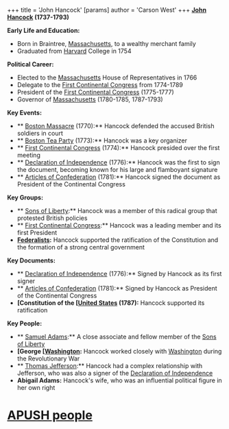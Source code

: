 +++
 title = 'John Hancock'
[params]
	author = 'Carson West'
+++
 **[John Hancock](./../john-hancock/) (1737-1793)**

**Early Life and Education:**
* Born in Braintree, [Massachusetts](./../massachusetts/), to a wealthy merchant family
* Graduated from [Harvard](./../harvard/) College in 1754

**Political Career:**
* Elected to the [Massachusetts](./../massachusetts/) House of Representatives in 1766
* Delegate to the [First Continental Congress](./../first-continental-congress/) from 1774-1789
* President of the [First Continental Congress](./../first-continental-congress/) (1775-1777)
* Governor of [Massachusetts](./../massachusetts/) (1780-1785, 1787-1793)

**Key Events:**
* ** [Boston Massacre](./../boston-massacre/) (1770):** Hancock defended the accused British soldiers in court
* ** [Boston Tea Party](./../boston-tea-party/) (1773):** Hancock was a key organizer
* ** [First Continental Congress](./../first-continental-congress/) (1774):** Hancock presided over the first meeting
* ** [Declaration of Independence](./../declaration-of-independence/) (1776):** Hancock was the first to sign the document, becoming known for his large and flamboyant signature
* ** [Articles of Confederation](./../articles-of-confederation/) (1781):** Hancock signed the document as President of the Continental Congress

**Key Groups:**
* ** [Sons of Liberty](./../sons-of-liberty/):** Hancock was a member of this radical group that protested British policies
* ** [First Continental Congress](./../first-continental-congress/):** Hancock was a leading member and its first President
* **[Federalists](./../federalists/):** Hancock supported the ratification of the Constitution and the formation of a strong central government

**Key Documents:**
* ** [Declaration of Independence](./../declaration-of-independence/) (1776):** Signed by Hancock as its first signer
* ** [Articles of Confederation](./../articles-of-confederation/) (1781):** Signed by Hancock as President of the Continental Congress
* **[Constitution of the [[United States](./../constitution-of-the-[[united-states/) (1787):** Hancock supported its ratification

**Key People:**
* ** [Samuel Adams](./../samuel-adams/):** A close associate and fellow member of the [Sons of Liberty](./../sons-of-liberty/)
* **[George [[Washington](./../george-[[washington/):** Hancock worked closely with [Washington](./../washington/) during the Revolutionary War
* ** [Thomas Jefferson](./../thomas-jefferson/):** Hancock had a complex relationship with Jefferson, who was also a signer of the [Declaration of Independence](./../declaration-of-independence/)
* **Abigail Adams:** Hancock's wife, who was an influential political figure in her own right
# [APUSH people](./../apush-people/)